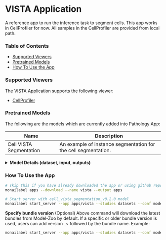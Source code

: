 <!--
Copyright (c) MONAI Consortium
Licensed under the Apache License, Version 2.0 (the "License");
you may not use this file except in compliance with the License.
You may obtain a copy of the License at
    http://www.apache.org/licenses/LICENSE-2.0
Unless required by applicable law or agreed to in writing, software
distributed under the License is distributed on an "AS IS" BASIS,
WITHOUT WARRANTIES OR CONDITIONS OF ANY KIND, either express or implied.
See the License for the specific language governing permissions and
limitations under the License.
-->

# VISTA Application
A reference app to run the inference task to segment cells. This app works in CellProfiler for now. All samples in the CellProfiler are provided from local path.

### Table of Contents
- [Supported Viewers](#supported-viewers)
- [Pretrained Models](#pretrained-models)
- [How To Use the App](#how-to-use-the-app)

### Supported Viewers

The VISTA Application supports the following viewer:

- [CellProfiler](../../plugins/cellprofiler/)

### Pretrained Models

The following are the models which are currently added into Pathology App:

| Name | Description |
|------|-------------|
| Cell VISTA Segmentation | An example of instance segmentation for the cell segmentation. |

<details>
    <summary><strong>Model Details (dataset, input, outputs)</strong></summary>

#### Dataset

You can use the [cellpose dataset](https://www.cellpose.org/dataset) for inference.

#### Inputs

TIFF Images

#### Output

Segmentation Masks

</details>

### How To Use the App

```bash
# skip this if you have already downloaded the app or using github repository (dev mode)
monailabel apps --download --name vista --output apps

# Start server with cell_vista_segmentation_v0.2.0 model
monailabel start_server --app apps/vista --studies datasets --conf models cell_vista_segmentation --conf preload true --conf skip_trainers true
```

**Specify bundle version** (Optional)
Above command will download the latest bundles from Model-Zoo by default. If a specific or older bundle version is used, users can add version `_v` followed by the bundle name. Example:

```bash
monailabel start_server --app apps/vista --studies datasets --conf models cell_vista_segmentation_v0.2.0 --conf preload true --conf skip_trainers true
```
